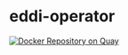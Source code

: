 # eddi-operator
[![Docker Repository on Quay](https://quay.io/repository/labsai/eddi-operator/status "Docker Repository on Quay")](https://quay.io/repository/labsai/eddi-operator)

